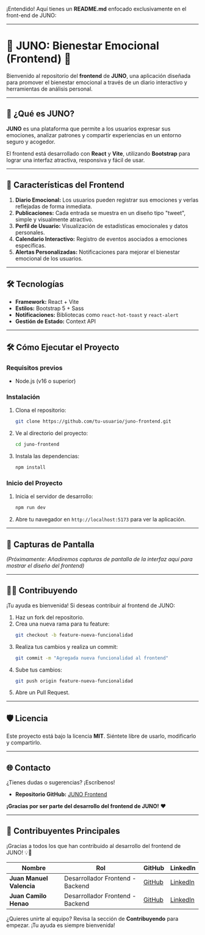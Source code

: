 ¡Entendido! Aquí tienes un **README.md** enfocado exclusivamente en el front-end de JUNO:  

---

# 🌟 JUNO: Bienestar Emocional (Frontend) 🌟  

Bienvenido al repositorio del **frontend** de **JUNO**, una aplicación diseñada para promover el bienestar emocional a través de un diario interactivo y herramientas de análisis personal.  

---

## 🚀 ¿Qué es JUNO?  
**JUNO** es una plataforma que permite a los usuarios expresar sus emociones, analizar patrones y compartir experiencias en un entorno seguro y acogedor.  

El frontend está desarrollado con **React** y **Vite**, utilizando **Bootstrap** para lograr una interfaz atractiva, responsiva y fácil de usar.  

---

## 🌟 Características del Frontend  
1. **Diario Emocional:** Los usuarios pueden registrar sus emociones y verlas reflejadas de forma inmediata.  
2. **Publicaciones:** Cada entrada se muestra en un diseño tipo "tweet", simple y visualmente atractivo.  
3. **Perfil de Usuario:** Visualización de estadísticas emocionales y datos personales.  
4. **Calendario Interactivo:** Registro de eventos asociados a emociones específicas.  
5. **Alertas Personalizadas:** Notificaciones para mejorar el bienestar emocional de los usuarios.  

---

## 🛠️ Tecnologías  
- **Framework:** React + Vite  
- **Estilos:** Bootstrap 5 + Sass  
- **Notificaciones:** Bibliotecas como `react-hot-toast` y `react-alert`  
- **Gestión de Estado:** Context API  

---

## 🛠️ Cómo Ejecutar el Proyecto  

### **Requisitos previos**  
- Node.js (v16 o superior)  

### **Instalación**  
1. Clona el repositorio:  
   ```bash
   git clone https://github.com/tu-usuario/juno-frontend.git
   ```
2. Ve al directorio del proyecto:  
   ```bash
   cd juno-frontend
   ```
3. Instala las dependencias:  
   ```bash
   npm install
   ```

### **Inicio del Proyecto**  
1. Inicia el servidor de desarrollo:  
   ```bash
   npm run dev
   ```
2. Abre tu navegador en `http://localhost:5173` para ver la aplicación.  

---

## 🎨 Capturas de Pantalla  
*(Próximamente: Añadiremos capturas de pantalla de la interfaz aquí para mostrar el diseño del frontend)*  

---

## 🧑‍💻 Contribuyendo  
¡Tu ayuda es bienvenida! Si deseas contribuir al frontend de JUNO:  
1. Haz un fork del repositorio.  
2. Crea una nueva rama para tu feature:  
   ```bash
   git checkout -b feature-nueva-funcionalidad
   ```
3. Realiza tus cambios y realiza un commit:  
   ```bash
   git commit -m "Agregada nueva funcionalidad al frontend"
   ```
4. Sube tus cambios:  
   ```bash
   git push origin feature-nueva-funcionalidad
   ```
5. Abre un Pull Request.  

---

## 🛡️ Licencia  
Este proyecto está bajo la licencia **MIT**. Siéntete libre de usarlo, modificarlo y compartirlo.  

---

## 🌐 Contacto  
¿Tienes dudas o sugerencias? ¡Escríbenos!  
- **Repositorio GitHub:** [JUNO Frontend](https://github.com/JuanCa-16/junoWEB)  

**¡Gracias por ser parte del desarrollo del frontend de JUNO!** ❤️   

---

## 👥 Contribuyentes Principales  

¡Gracias a todos los que han contribuido al desarrollo del frontend de JUNO! 💡🎉  

| Nombre                  | Rol                       | GitHub                              | LinkedIn                                   |  
|-------------------------|---------------------------|--------------------------------------|-------------------------------------------|  
| **Juan Manuel Valencia** | Desarrollador Frontend - Backend | [GitHub](https://github.com/juanma0822) | [LinkedIn](https://www.linkedin.com/in/juan-manuel-valencia-249aa7250/) |  
| **Juan Camilo Henao** | Desarrollador Frontend - Backend     | [GitHub](https://github.com/JuanCa-16)  | [LinkedIn](https://www.linkedin.com/in/juan-camilo-henao-gallego-668932315/)|  

¿Quieres unirte al equipo? Revisa la sección de **Contribuyendo** para empezar. ¡Tu ayuda es siempre bienvenida!  

